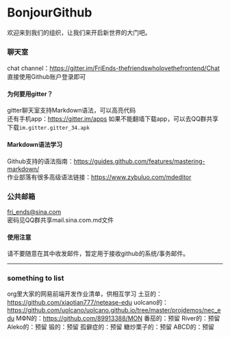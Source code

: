 # BonjourGithub
欢迎来到我们的组织，让我们来开启新世界的大门吧。

### 聊天室
chat channel：https://gitter.im/FriEnds-thefriendswholovethefrontend/Chat     
直接使用Github账户登录即可
#### 为何要用gitter？
gitter聊天室支持Markdown语法，可以高亮代码    
还有手机app：https://gitter.im/apps    如果不能翻墙下载app，可以去QQ群共享下载`im.gitter.gitter_34.apk`
#### Markdown语法学习
Github支持的语法指南：https://guides.github.com/features/mastering-markdown/    
作业部落有很多高级语法链接：https://www.zybuluo.com/mdeditor

### 公共邮箱
fri_ends@sina.com    
密码见QQ群共享mail.sina.com.md文件
#### 使用注意
请不要随意在其中收发邮件，暂定用于接收github的系统/事务邮件。

----
### something to list
org里大家的网易前端开发作业清单，供相互学习
土豆的：https://github.com/xiaotian777/netease-edu
uolcano的：https://github.com/uolcano/uolcano.github.io/tree/master/projdemos/nec_edu
MФN的：https://github.com/89913388/MON
番茄的：预留
River的：预留
Aleko的：预留
锻的：预留
孤僻症的：预留
糖炒栗子的：预留
ABCD的：预留

